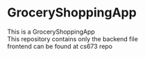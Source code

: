 # GroceryShoppingApp    
This is a GroceryShoppingApp   
This repository contains only the backend file   
frontend can be found at cs673 repo   
